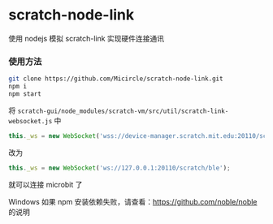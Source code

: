 # scratch-node-link
使用 nodejs 模拟 scratch-link 实现硬件连接通讯

### 使用方法
```bash
git clone https://github.com/Micircle/scratch-node-link.git
npm i
npm start
```
将 ```scratch-gui/node_modules/scratch-vm/src/util/scratch-link-websocket.js``` 中

```javascript
this._ws = new WebSocket('wss://device-manager.scratch.mit.edu:20110/scratch/ble');
```
改为
```javascript
this._ws = new WebSocket('ws://127.0.0.1:20110/scratch/ble');
```
就可以连接 microbit 了

Windows 如果 npm 安装依赖失败，请查看：https://github.com/noble/noble 的说明